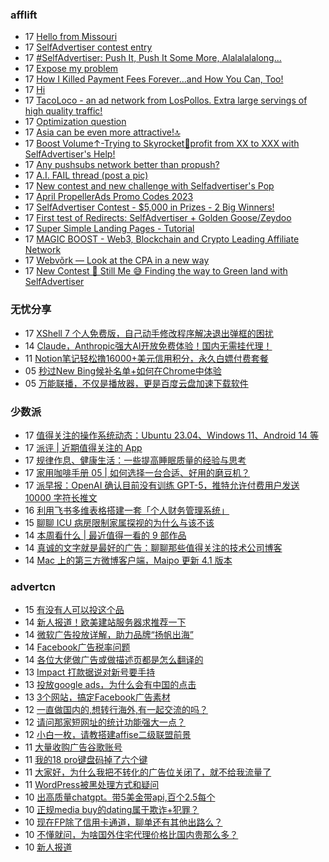 <!-- BLOG-POST-LIST:START -->
<!-- BLOG-POST-LIST:END -->

### afflift
<!-- afflift:START -->
-  17 [Hello from Missouri](https://afflift.com/f/threads/hello-from-missouri.10745/)
-  17 [SelfAdvertiser contest entry](https://afflift.com/f/threads/selfadvertiser-contest-entry.10687/)
-  17 [#SelfAdvertiser: Push It, Push It Some More, Alalalalalong...](https://afflift.com/f/threads/selfadvertiser-push-it-push-it-some-more-alalalalalong.10743/)
-  17 [Expose my problem](https://afflift.com/f/threads/expose-my-problem.10735/)
-  17 [How I Killed Payment Fees Forever…and How You Can, Too!](https://afflift.com/f/threads/how-i-killed-payment-fees-forever%E2%80%A6and-how-you-can-too.10749/)
-  17 [Hi](https://afflift.com/f/threads/hi.10750/)
-  17 [TacoLoco - an ad network from LosPollos. Extra large servings of high quality traffic!](https://afflift.com/f/threads/tacoloco-an-ad-network-from-lospollos-extra-large-servings-of-high-quality-traffic.3467/)
-  17 [Optimization question](https://afflift.com/f/threads/optimization-question.10747/)
-  17 [Asia can be even more attractive!🔝](https://afflift.com/f/threads/asia-can-be-even-more-attractive-%F0%9F%94%9D.9118/)
-  17 [Boost Volume↑-Trying to Skyrocket🚀profit from XX to XXX with SelfAdvertiser&#39;s Help!](https://afflift.com/f/threads/boost-volume%E2%86%91-trying-to-skyrocket%F0%9F%9A%80profit-from-xx-to-xxx-with-selfadvertisers-help.10652/)
-  17 [Any pushsubs network better than propush?](https://afflift.com/f/threads/any-pushsubs-network-better-than-propush.10744/)
-  17 [A.I. FAIL thread &lpar;post a pic&rpar;](https://afflift.com/f/threads/a-i-fail-thread-post-a-pic.10739/)
-  17 [New contest and new challenge with Selfadvertiser&#39;s Pop](https://afflift.com/f/threads/new-contest-and-new-challenge-with-selfadvertisers-pop.10676/)
-  17 [April PropellerAds Promo Codes 2023](https://afflift.com/f/threads/april-propellerads-promo-codes-2023.10657/)
-  17 [SelfAdvertiser Contest - $5,000 in Prizes - 2 Big Winners!](https://afflift.com/f/threads/selfadvertiser-contest-5-000-in-prizes-2-big-winners.10651/)
-  17 [First test of Redirects: SelfAdvertiser + Golden Goose/Zeydoo](https://afflift.com/f/threads/first-test-of-redirects-selfadvertiser-golden-goose-zeydoo.10742/)
-  17 [Super Simple Landing Pages - Tutorial](https://afflift.com/f/threads/super-simple-landing-pages-tutorial.10696/)
-  17 [MAGIC BOOST - Web3, Blockchain and Crypto Leading Affiliate Network](https://afflift.com/f/threads/magic-boost-web3-blockchain-and-crypto-leading-affiliate-network.10508/)
-  17 [Webvõrk — Look at the CPA in a new way](https://afflift.com/f/threads/webv%C3%B5rk-%E2%80%94-look-at-the-cpa-in-a-new-way.2820/)
-  17 [New Contest 🚀 Still Me 😅 Finding the way to Green land with SelfAdvertiser](https://afflift.com/f/threads/new-contest-%F0%9F%9A%80-still-me-%F0%9F%98%85-finding-the-way-to-green-land-with-selfadvertiser.10663/)<!-- afflift:END -->

### 无忧分享
<!-- ruyo:START -->
-  17 [XShell 7 个人免费版，自己动手修改程序解决退出弹框的困扰](https://51.ruyo.net/18340.html)
-  14 [Claude，Anthropic强大AI开放免费体验！国内无需挂代理！](https://51.ruyo.net/18341.html)
-  11 [Notion笔记轻松撸16000+美元信用积分，永久白嫖付费套餐](https://51.ruyo.net/18330.html)
-  05 [秒过New Bing候补名单+如何在Chrome中体验](https://51.ruyo.net/18325.html)
-  05 [万能联播，不仅是播放器，更是百度云盘加速下载软件](https://51.ruyo.net/18335.html)<!-- ruyo:END -->

### 少数派
<!-- sspai:START -->
-  17 [值得关注的操作系统动态：Ubuntu 23.04、Windows 11、Android 14 等](https://sspai.com/prime/story/zouzhe-230417)
-  17 [派评 | 近期值得关注的 App](https://sspai.com/post/79348)
-  17 [规律作息、健康生活：一些提高睡眠质量的经验与思考](https://sspai.com/post/79344)
-  17 [家用咖啡手册 05 | 如何选择一台合适、好用的磨豆机？](https://sspai.com/post/79279)
-  17 [派早报：OpenAI 确认目前没有训练 GPT-5，推特允许付费用户发送 10000 字符长推文](https://sspai.com/post/79326)
-  16 [利用飞书多维表格搭建一套「个人财务管理系统」](https://sspai.com/post/79298)
-  15 [聊聊 ICU 病房限制家属探视的为什么与该不该](https://sspai.com/post/79319)
-  14 [本周看什么 | 最近值得一看的 9 部作品](https://sspai.com/post/79311)
-  14 [真诚的文字就是最好的广告：聊聊那些值得关注的技术公司博客](https://sspai.com/prime/story/recommendable-techco-blogs)
-  14 [Mac 上的第三方微博客户端，Maipo 更新 4.1 版本](https://sspai.com/post/79299)<!-- sspai:END -->

### advertcn
<!-- advertcn:START -->
-  15 [有没有人可以投这个品](https://www.advertcn.com/forum.php?mod=viewthread&tid=109942)
-  14 [新人报道！欧美建站服务器求推荐一下](https://www.advertcn.com/forum.php?mod=viewthread&tid=109933)
-  14 [微软广告投放详解，助力品牌“扬帆出海”](https://www.advertcn.com/forum.php?mod=viewthread&tid=109931)
-  14 [Facebook广告税率问题](https://www.advertcn.com/forum.php?mod=viewthread&tid=109927)
-  14 [各位大佬做广告或做描述页都是怎么翻译的](https://www.advertcn.com/forum.php?mod=viewthread&tid=109921)
-  13 [Impact 打款据说对新号要手持](https://www.advertcn.com/forum.php?mod=viewthread&tid=109920)
-  13 [投放google ads，为什么会有中国的点击](https://www.advertcn.com/forum.php?mod=viewthread&tid=109919)
-  13 [3个网站，搞定Facebook广告素材](https://www.advertcn.com/forum.php?mod=viewthread&tid=109906)
-  12 [一直做国内的,想转行海外,有一起交流的吗？](https://www.advertcn.com/forum.php?mod=viewthread&tid=109900)
-  12 [请问那家短网址的统计功能强大一点？](https://www.advertcn.com/forum.php?mod=viewthread&tid=109897)
-  12 [小白一枚，请教搭建affise二级联盟前景](https://www.advertcn.com/forum.php?mod=viewthread&tid=109894)
-  11 [大量收购广告谷歌账号](https://www.advertcn.com/forum.php?mod=viewthread&tid=109881)
-  11 [我的18 pro键盘码掉了六个键](https://www.advertcn.com/forum.php?mod=viewthread&tid=109878)
-  11 [大家好，为什么我把不转化的广告位关闭了，就不给我流量了](https://www.advertcn.com/forum.php?mod=viewthread&tid=109873)
-  11 [WordPress被黑处理方式和疑问](https://www.advertcn.com/forum.php?mod=viewthread&tid=109867)
-  10 [出高质量chatgpt。带5美金带api,百个2.5每个](https://www.advertcn.com/forum.php?mod=viewthread&tid=109857)
-  10 [正规media buy的dating属于欺诈+犯罪？](https://www.advertcn.com/forum.php?mod=viewthread&tid=109856)
-  10 [现在FP除了信用卡通道，聊单还有其他出路么？](https://www.advertcn.com/forum.php?mod=viewthread&tid=109842)
-  10 [不懂就问，为啥国外住宅代理价格比国内贵那么多？](https://www.advertcn.com/forum.php?mod=viewthread&tid=109840)
-  10 [新人报道](https://www.advertcn.com/forum.php?mod=viewthread&tid=109834)<!-- advertcn:END -->